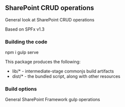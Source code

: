 ## SharePoint CRUD operations

General look at SharePoint CRUD operations

Based on SPFx v1.3

### Building the code

npm i
gulp serve

This package produces the following:

* lib/* - intermediate-stage commonjs build artifacts
* dist/* - the bundled script, along with other resources

### Build options

General SharePoint Framework gulp operations